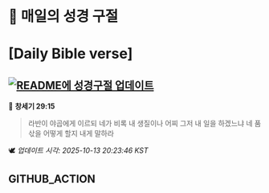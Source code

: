 # 🙏 매일의 성경 구절
# [Daily Bible verse]
## [![README에 성경구절 업데이트](https://github.com/DONGSUKA/first_test/actions/workflows/update-readme-bible.yml/badge.svg)](https://github.com/DONGSUKA/first_test/actions/workflows/update-readme-bible.yml)
<!-- START_BIBLE_VERSE -->
📖 **창세기 29:15**
> 라반이 야곱에게 이르되 네가 비록 내 생질이나 어찌 그저 내 일을 하겠느냐 네 품삯을 어떻게 할지 내게 말하라

🕊️ _업데이트 시각: 2025-10-13 20:23:46 KST_
  <!-- END_BIBLE_VERSE -->
## GITHUB_ACTION
